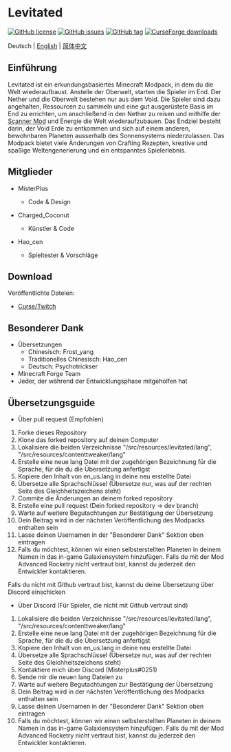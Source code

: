 # Levitated
[![GitHub license](https://img.shields.io/github/license/misterplus/Levitated)](https://github.com/misterplus/Levitated/blob/master/LICENSE)
[![GitHub issues](https://img.shields.io/github/issues/misterplus/Levitated)](https://github.com/misterplus/Levitated/issues)
[![GitHub tag](https://img.shields.io/github/tag/misterplus/Levitated?color=14b866)](https://github.com/misterplus/Levitated/releases/tag/1.5.2)
[![CurseForge downloads](http://cf.way2muchnoise.eu/full_399451_downloads.svg)](https://www.curseforge.com/minecraft/modpacks/levitated)

Deutsch | [English](./README.md) | [简体中文](./README_cn.md)

## Einführung
Levitated ist ein erkundungsbasiertes Minecraft Modpack, in dem du die Welt wiederaufbaust. Anstelle der Oberwelt, starten die Spieler im End. Der Nether und die Oberwelt bestehen nur aus dem Void. Die Spieler sind dazu angehalten, Ressourcen zu sammeln und eine gut ausgerüstete Basis im End zu errichten, um anschließend in den Nether zu reisen und mithilfe der [Scanner Mod](https://www.curseforge.com/minecraft/mc-mods/scanner) und Energie die Welt wiederaufzubauen. Das Endziel besteht darin, der Void Erde zu entkommen und sich auf einem anderen, bewohnbaren Planeten ausserhalb des Sonnensystems niederzulassen. Das Modpack bietet viele Änderungen von Crafting Rezepten, kreative und spaßige Weltengenerierung und ein entspanntes Spielerlebnis.

## Mitglieder
- MisterPlus
  - Code & Design

- Charged_Coconut
  - Künstler & Code

- Hao_cen
  - Spieltester & Vorschläge

## Download
Veröffentlichte Dateien:
  - [Curse/Twitch](https://www.curseforge.com/minecraft/modpacks/levitated)

## Besonderer Dank
- Übersetzungen
  - Chinesisch: Frost_yang
  - Traditionelles Chinesisch: Hao_cen
  - Deutsch: Psychotrickser
- Minecraft Forge Team
- Jeder, der während der Entwicklungsphase mitgeholfen hat

## Übersetzungsguide
- Über pull request (Empfohlen)
1. Forke dieses Repository
2. Klone das forked repository auf deinen Computer
3. Lokalisiere die beiden Verzeichnisse "/src/resources/levitated/lang", "/src/resources/contenttweaker/lang"
4. Erstelle eine neue lang Datei mit der zugehörigen Bezeichnung für die Sprache, für die du die Übersetzung anfertigst
5. Kopiere den Inhalt von en_us.lang in deine neu erstellte Datei
6. Übersetze alle Sprachschlüssel (Übersetze nur, was auf der rechten Seite des Gleichheitszeichens steht)
7. Commite die Änderungen an deinem forked repository
8. Erstelle eine pull request (Dein forked repository -> dev branch)
9. Warte auf weitere Begutachtungen zur Bestätigung der Übersetzung
10. Dein Beitrag wird in der nächsten Veröffentlichung des Modpacks enthalten sein
11. Lasse deinen Usernamen in der "Besonderer Dank" Sektion oben eintragen
12. Falls du möchtest, können wir einen selbsterstellten Planeten in deinem Namen in das in-game Galaxiensystem hinzufügen. Falls du mit der Mod Advanced Rocketry nicht vertraut bist, kannst du jederzeit den Entwickler kontaktieren.

Falls du nicht mit Github vertraut bist, kannst du deine Übersetzung über Discord einschicken
- Über Discord (Für Spieler, die nicht mit Github vertraut sind)
1. Lokalisiere die beiden Verzeichnisse "/src/resources/levitated/lang", "/src/resources/contenttweaker/lang"
2. Erstelle eine neue lang Datei mit der zugehörigen Bezeichnung für die Sprache, für die du die Übersetzung anfertigst
3. Kopiere den Inhalt von en_us.lang in deine neu erstellte Datei
4. Übersetze alle Sprachschlüssel (Übersetze nur, was auf der rechten Seite des Gleichheitszeichens steht)
5. Kontaktiere mich über Discord (Misterplus#0251)
6. Sende mir die neuen lang Dateien zu
7. Warte auf weitere Begutachtungen zur Bestätigung der Übersetzung
8. Dein Beitrag wird in der nächsten Veröffentlichung des Modpacks enthalten sein
9. Lasse deinen Usernamen in der "Besonderer Dank" Sektion oben eintragen
10. Falls du möchtest, können wir einen selbsterstellten Planeten in deinem Namen in das in-game Galaxiensystem hinzufügen. Falls du mit der Mod Advanced Rocketry nicht vertraut bist, kannst du jederzeit den Entwickler kontaktieren.

